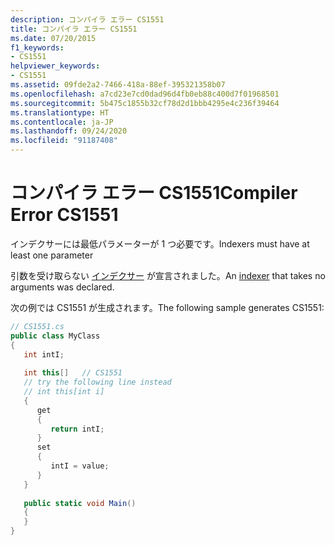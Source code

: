 ```yaml
---
description: コンパイラ エラー CS1551
title: コンパイラ エラー CS1551
ms.date: 07/20/2015
f1_keywords:
- CS1551
helpviewer_keywords:
- CS1551
ms.assetid: 09fde2a2-7466-418a-88ef-395321358b07
ms.openlocfilehash: a7cd23e7cd0dad96d4fb0eb88c400d7f01968501
ms.sourcegitcommit: 5b475c1855b32cf78d2d1bbb4295e4c236f39464
ms.translationtype: HT
ms.contentlocale: ja-JP
ms.lasthandoff: 09/24/2020
ms.locfileid: "91187408"
---
```

# <a name="compiler-error-cs1551"></a><span data-ttu-id="524da-103">コンパイラ エラー CS1551</span><span class="sxs-lookup"><span data-stu-id="524da-103">Compiler Error CS1551</span></span>

<span data-ttu-id="524da-104">インデクサーには最低パラメーターが 1 つ必要です。</span><span class="sxs-lookup"><span data-stu-id="524da-104">Indexers must have at least one parameter</span></span>  
  
 <span data-ttu-id="524da-105">引数を受け取らない [インデクサー](../programming-guide/indexers/index.md) が宣言されました。</span><span class="sxs-lookup"><span data-stu-id="524da-105">An [indexer](../programming-guide/indexers/index.md) that takes no arguments was declared.</span></span>  
  
 <span data-ttu-id="524da-106">次の例では CS1551 が生成されます。</span><span class="sxs-lookup"><span data-stu-id="524da-106">The following sample generates CS1551:</span></span>  
  
```csharp  
// CS1551.cs  
public class MyClass  
{  
   int intI;  
  
   int this[]   // CS1551  
   // try the following line instead  
   // int this[int i]  
   {  
      get  
      {  
         return intI;  
      }  
      set  
      {  
         intI = value;  
      }  
   }  
  
   public static void Main()  
   {  
   }  
}  
```
